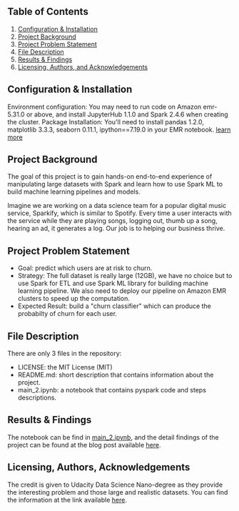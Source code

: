 ## Table of Contents

1. [Configuration & Installation](#installation)
2. [Project Background](#Background)
3. [Project Problem Statement](#problem)
4. [File Description](#file)
5. [Results & Findings](#results)
6. [Licensing, Authors, and Acknowledgements](#licensing)

## Configuration & Installation <a name="installation"></a>
Environment configuration: You may need to run code on Amazon emr-5.31.0 or above, and install JupyterHub 1.1.0 and Spark 2.4.6 when creating the cluster. Package Installation: You'll need to install pandas 1.2.0, matplotlib 3.3.3, seaborn 0.11.1, ipython==7.19.0 in your EMR notebook. [learn more](https://aws.amazon.com/tw/blogs/big-data/install-python-libraries-on-a-running-cluster-with-emr-notebooks/)

## Project Background<a name="Background"></a>

The goal of this project is to gain hands-on end-to-end experience of manipulating large datasets with Spark and learn how to use Spark ML to build machine learning pipelines and models.

Imagine we are working on a data science team for a popular digital music service, Sparkify, which is similar to Spotify. Every time a user interacts with the service while they are playing songs, logging out, thumb up a song, hearing an ad, it generates a log. Our job is to helping our business thrive.

## Project Problem Statement <a name="problem"></a>

* Goal: predict which users are at risk to churn.
* Strategy: The full dataset is really large (12GB), we have no choice but to use Spark for ETL and use Spark ML library for building machine learning pipeline. We also need to deploy our pipeline on Amazon EMR clusters to speed up the computation.
* Expected Result: build a "churn classifier" which can produce the probabilty of churn for each user.

## File Description <a name="file"></a>

There are only 3 files in the repository:
* LICENSE: the MIT License (MIT)
* README.md: short description that contains information about the project.
* main_2.ipynb: a notebook that contains pyspark code and steps descriptions.

## Results & Findings <a name="results"></a>
The notebook can be find in [main_2.ipynb](https://github.com/chengweiiii/udacity_spark_predictive_modeling/blob/main/main_2.ipynb), and the detail findings of the project can be found at the blog post available [here](https://chengweii-c.medium.com/an-end-to-end-spark-project-example-predict-user-churn-833740cc61f7).

## Licensing, Authors, Acknowledgements<a name="licensing"></a>

The credit is given to Udacity Data Science Nano-degree as they provide the interesting problem and those large and realistic datasets. You can find the information at the link available [here](https://www.udacity.com/course/data-scientist-nanodegree--nd025).

